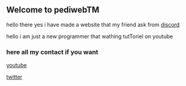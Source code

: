 ## Welcome to pediwebTM

hello there yes i have made a website that my friend ask from [discord](https://discord.gg/QjJXD2qRRz)

hello i am just a new programmer that wathing tutToriel on youtube 

### here all my contact if you want

[youtube](https://www.youtube.com/channel/UCI1rfwEDn5ykfczmWVlox0w)

[twitter](https://twitter.com/ped1kun)

